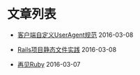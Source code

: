 # 文章列表

* [客户端自定义UserAgent规范](https://github.com/delongw/delongw.github.io/blob/master/markdown/UserAgent%20in%20pp.md) 2016-03-08

* [Rails项目静态文件实践](https://github.com/delongw/delongw.github.io/blob/master/markdown/ruby%20on%20rails%20static%20file%20standard.md) 2016-03-08

* [再见Ruby](https://github.com/delongw/delongw.github.io/blob/master/markdown/goodbye%20ruby.md) 2016-03-07